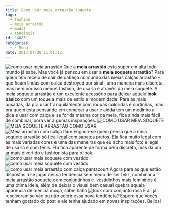 ```yaml
---
title: Como usar meia arrastão soquete
tags:
  - fashion
  - meia arrastão
  - modaf
  - tendência
id: '4885'
categories:
  - - Moda
date: 2017-07-20 11:01:12
---
```


![como usar meia arrastão ](/images/2017/07/como-usar-meia-soquete-arrastão.jpg) Que a **meia arrastão** esta super em alta todo mundo já sabe. Mas você já pensou em usar a **meia soquete arrastão**? Para quem tem receio de cair de cabeça no mundo das meias calças arrastão – que ficam lindas com calça destroyed por sinal– uma maneira mais discreta, mas nem por isso menos fashion, de usá-la é através da meia soquete. A meia soquete arrastão é um excelente acessório para deixar aquele **look básico** com um toque a mais de estilo e modernidade. Para as mais ousadas, dá pra usar tranquilamente com roupas coloridas e curtinhas, mas pra quem esta pensando em começar a usar e ainda tem um medinho a dica é usar com calça e se for da mesma cor da meia, fica ainda mais fácil de combinar, bora ver algumas inspirações. ![COMO USAR MEIA SOQUETE](/images/2017/07/LOOK-COM-MEIA-ARRASTÃO-E-CALÇA.jpg) ![MEIA SOQUETE ARRASTÃO COMO USAR](/images/2017/07/COMO-USAR-MEIA-SOQUETE.jpg) ![Meia arrastão com calça flare ](/images/2017/07/COMO-USAR-MEIA-ARRASTÃO-COM-SCARPIN.jpg) Engana-se quem pensa que a meia soquete arrastão só fica legal com sapatos pretos. Ela fica muito legal com as mais variadas cores e uma das maneiras que eu acho mais foto e legal de usa-la é com tênis. Ela fica aparente de forma bem discreta, mas dá um ar mais divertido e fashionista para o look. ![como usar meia soquete com vestido](/images/2017/07/Como-usar-meia-arrastão-com-tênis.jpg) ![como usar meia soquete com vestido ](/images/2017/07/look-meia-arrastão-com-vestido.jpg) ![como usar meia arrastão com calça pantacourt ](/images/2017/07/look-all-black-com-meia-arrastão.jpg) Agora para as que estão dispostas a se jogar nessa tendência sem medo de ser feliz, combinar a meia arrastão soquete com conjuntinhos e  vestidinhos mais femininos é uma ótima ideia, além de deixar o visual bem casual quebra aquela aparência de menina moça, sabe! haha ![look com conjunto rosa](/images/2017/07/como-usar-conjuntinho-de-shorts-e-blazer.jpg) E aí, já resolveram se vão ou não aderir essa nova tendência? Espero que vocês tenham gostado do post e ele tenha ajudado em novas inspirações. Beijos!
